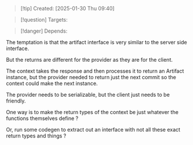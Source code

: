 
>[!tip] Created: [2025-01-30 Thu 09:40]

>[!question] Targets: 

>[!danger] Depends: 

The temptation is that the artifact interface is very similar to the server side interface.

But the returns are different for the provider as they are for the client.

The context takes the response and then processes it to return an Artifact instance, but the provider needed to return just the next commit so the context could make the next instance.

The provider needs to be serializable, but the client just needs to be friendly.

One way is to make the return types of the context be just whatever the functions themselves define ?

Or, run some codegen to extract out an interface with not all these exact return types and things ?

